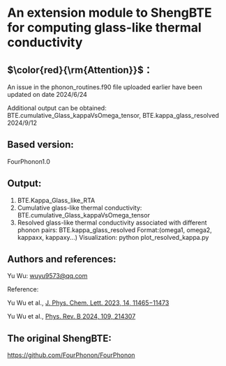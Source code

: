 # An extension module to ShengBTE for computing glass-like thermal conductivity

## $\color{red}{\rm{Attention}}$：

An issue in the phonon_routines.f90 file uploaded earlier have been updated on date 2024/6/24

Additional output can be obtained: BTE.cumulative_Glass_kappaVsOmega_tensor, BTE.kappa_glass_resolved 2024/9/12

## Based version:

FourPhonon1.0

## Output:

1. BTE.Kappa_Glass_like_RTA
2. Cumulative glass-like thermal conductivity: BTE.cumulative_Glass_kappaVsOmega_tensor  
3. Resolved glass-like thermal conductivity associated with different phonon pairs: BTE.kappa_glass_resolved   Format:(omega1, omega2, kappaxx, kappaxy...) Visualization: python plot_resolved_kappa.py
   
## Authors and references:

Yu Wu: wuyu9573@qq.com

Reference:

Yu Wu et al.,  [J. Phys. Chem. Lett. 2023, 14, 11465−11473](https://doi.org/10.1021/acs.jpclett.3c02940)

Yu Wu et al.,  [Phys. Rev. B 2024, 109, 214307](https://journals.aps.org/prb/abstract/10.1103/PhysRevB.109.214307)

## The original ShengBTE:

https://github.com/FourPhonon/FourPhonon

